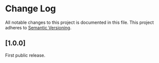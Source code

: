 # Change Log

All notable changes to this project is documented in this file.
This project adheres to [Semantic Versioning](http://semver.org/).

## [1.0.0]

First public release.
